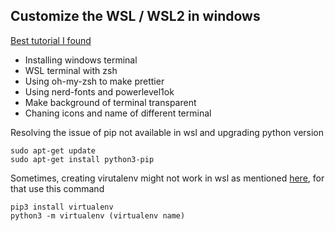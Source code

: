 ## Customize the WSL / WSL2 in windows
[Best tutorial I found](https://www.the-digital-life.com/awesome-wsl-wsl2-terminal/)

- Installing windows terminal
- WSL terminal with zsh
- Using oh-my-zsh to make prettier
- Using nerd-fonts and powerlevel1ok
- Make background of terminal transparent
- Chaning icons and name of different terminal


Resolving the issue of pip not available in wsl and upgrading python version 
```
sudo apt-get update
sudo apt-get install python3-pip
```

Sometimes, creating virutalenv might not work in wsl as mentioned [here](https://virtualenv.pypa.io/en/latest/installation.html), for that use this command
```
pip3 install virtualenv
python3 -m virtualenv (virtualenv name)
```
